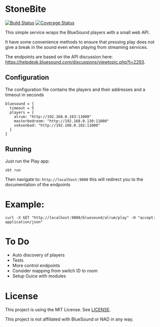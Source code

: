 # StoneBite
[![Build Status](https://travis-ci.org/PuppetmasterDK/stonebite.svg?branch=master)](https://travis-ci.org/PuppetmasterDK/stonebite)
[![Coverage Status](https://coveralls.io/repos/github/PuppetmasterDK/stonebite/badge.svg?branch=master)](https://coveralls.io/github/PuppetmasterDK/stonebite?branch=master)


This simple service wraps the BlueSound players with a small web API.

It have some convenience methods to ensure that pressing play does not give a break in the sound even when playing from streaming services.

The endpoints are based on the API discussion here: https://helpdesk.bluesound.com/discussions/viewtopic.php?t=2293.

## Configuration
The configuration file contains the players and their addresses and a timeout in seconds
```
bluesound = {
  timeout = 5
  players = {
    alrum: "http://192.168.0.103:11000"
    masterbedroom: "http://192.168.0.130:11000"
    voksenbad: "http://192.168.0.102:11000"
  }
}
```

## Running
Just run the Play app:
```
sbt run
```

Then navigate to: ```http://localhost:9000``` this will redirect you to the documentation of the endpoints

# Example:
```
curl -X GET "http://localhost:9000/bluesound/alrum/play" -H "accept: application/json"
```

# To Do
* Auto discovery of players
* Tests
* More control endpoints
* Consider mapping from switch ID to room
* Setup Guice with modules

# License
This project is using the MIT License. See [LICENSE](LICENSE).

This project is not affiliated with BlueSound or NAD in any way.

